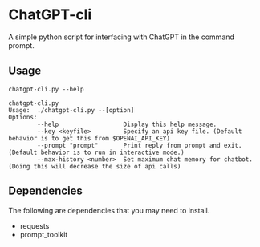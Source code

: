 # ChatGPT-cli
A simple python script for interfacing with ChatGPT in the command prompt.

## Usage
```chatgpt-cli.py --help```
```
chatgpt-cli.py
Usage:  ./chatgpt-cli.py --[option]
Options:
        --help                  Display this help message.
        --key <keyfile>         Specify an api key file. (Default behavior is to get this from $OPENAI_API_KEY)
        --prompt "prompt"       Print reply from prompt and exit. (Default behavior is to run in interactive mode.)
        --max-history <number>  Set maximum chat memory for chatbot. (Doing this will decrease the size of api calls)
```

## Dependencies
The following are dependencies that you may need to install.
- requests
- prompt_toolkit
